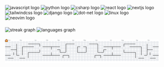 <div align="left">
  <img src="https://img.shields.io/badge/JavaScript-F7DF1E?logo=javascript&logoColor=black&style=for-the-badge" height="60" alt="javascript logo" />
  <img src="https://img.shields.io/badge/Python-3776AB?logo=python&logoColor=white&style=for-the-badge" height="60" alt="python logo" />
  <img src="https://img.shields.io/badge/C Sharp-239120?logo=csharp&logoColor=white&style=for-the-badge" height="60" alt="csharp logo" />
  <img src="https://img.shields.io/badge/React-61DAFB?logo=react&logoColor=black&style=for-the-badge" height="60" alt="react logo" />
  <img src="https://img.shields.io/badge/Next.js-000000?logo=nextdotjs&logoColor=white&style=for-the-badge" height="60" alt="nextjs logo" />
  <img src="https://img.shields.io/badge/Tailwind CSS-06B6D4?logo=tailwindcss&logoColor=black&style=for-the-badge" height="60" alt="tailwindcss logo" />
  <img src="https://img.shields.io/badge/Django-092E20?logo=django&logoColor=white&style=for-the-badge" height="60" alt="django logo" />
  <img src="https://img.shields.io/badge/.NET-512BD4?logo=dotnet&logoColor=white&style=for-the-badge" height="60" alt="dot-net logo" />
  <img src="https://img.shields.io/badge/Linux-FCC624?logo=linux&logoColor=black&style=for-the-badge" height="60" alt="linux logo" />
  <img src="https://img.shields.io/badge/Neovim-57A143?logo=neovim&logoColor=black&style=for-the-badge" height="60" alt="neovim logo" />
</div>

###

<div align="left">
  <img src="https://streak-stats.demolab.com?user=duckuments&locale=en&mode=weekly&theme=dark&hide_border=true&border_radius=2&order=3" height="150" alt="streak graph"  />
  <img src="https://github-readme-stats.vercel.app/api/top-langs?username=duckuments&locale=en&hide_title=false&layout=compact&card_width=320&langs_count=5&theme=dark&hide_border=true&order=2" height="150" alt="languages graph"  />
</div>

###

<picture>
  <source media="(prefers-color-scheme: dark)" srcset="https://raw.githubusercontent.com/duckuments/duckuments/output/pacman-contribution-graph-dark.svg">
  <source media="(prefers-color-scheme: light)" srcset="https://raw.githubusercontent.com/duckuments/duckuments/output/pacman-contribution-graph.svg">
  <img alt="pacman contribution graph" src="https://raw.githubusercontent.com/duckuments/duckuments/output/pacman-contribution-graph.svg">
</picture>

###
